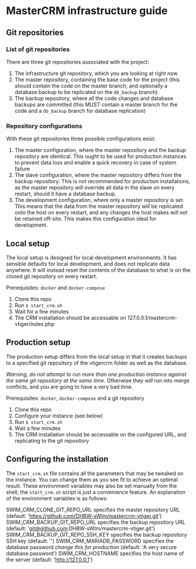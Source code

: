 MasterCRM infrastructure guide
==============================

## Git repositories

### List of git repositories

There are three git repositories associated with the project:
1. The infrastructure git repository, which you are looking at right now
2. The master repository, containing the base code for the project (this should contain the code on the master branch, and optionally a database backup to be replicated on the `db_backup` branch)
3. The backup repository, where all the code changes and database backups are committed (this MUST contain a master branch for the code and a `db_backup` branch for database replication)

### Repository configurations

With these git repositories three possible configurations exist:
1. The master configuration, where the master repository and the backup repository are identical. This ought to be used for production instances to prevent data loss and enable a quick recovery in case of system failure
2. The slave configuration, where the master repository differs from the backup repository. This is not recommended for production installations, as the master repository _will_ override all data in the slave on every restart, should it have a database backup.
3. The development configuration, where only a master repository is set. This means that the data from the master repository _will_ be replicated onto the host on every restart, and any changes the host makes _will not_ be retained off-site. This makes this configuration ideal for development.

## Local setup

The local setup is designed for local development environments. It has sensible defaults for local development, and does not replicate data anywhere. It will instead reset the contents of the database to what is on the cloned git repository on every restart.

Prerequisites: `docker` and `docker-compose`
1. Clone this repo
2. Run `$ start_crm.sh`
3. Wait for a few minutes
4. The CRM installation should be accessable on 127.0.0.1/mastercrm-vtiger/index.php

## Production setup

The production setup differs from the local setup in that it creates backups to a specified git repository of the vtigercrm folder as well as the database.

*Warning, do not attempt to run more than one production instance against the same git repository at the same time.* Otherwise they _will_ run into merge conflicts, and you are going to have a very bad time.

Prerequisites: `docker`, `docker-compose` and a git repository
1. Clone this repo
2. Configure your instance (see below)
3. Run `$ start_crm.sh`
4. Wait a few minutes
5. The CRM installation should be accessable on the configured URL, and replicating to the git repository

## Configuring the installation

The `start_crm.sh` file contains all the parameters that may be tweaked on the instance. You can change them as you see fit to achieve an optimal result. These environment variables may also be set manually from the shell, the `start_crm.sh` script is just a convenience feature. An explanation of the environment variables is as follows:

SWIM_CRM_CLONE_GIT_REPO_URL specifies the master repository URL (default: 'https://github.com/DHBW-sWIm/mastercrm-vtiger.git')
SWIM_CRM_BACKUP_GIT_REPO_URL specifies the backup repository URL (default: 'git@github.com:DHBW-sWIm/mastercrm-vtiger.git')
SWIM_CRM_BACKUP_GIT_REPO_SSH_KEY specifies the backup repository SSH key (default: '')
SWIM_CRM_MARIADB_PASSWORD specifies the database password *change this for production* (default: 'A very secure database password')
SWIM_CRM_HOSTNAME specifies the host name of the server (default: 'http://127.0.0.1')

